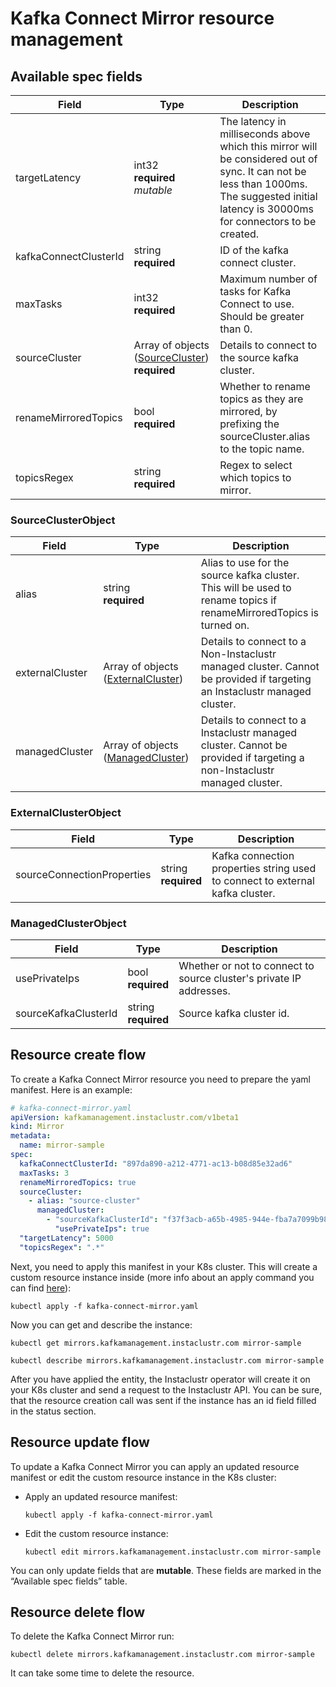 # Kafka Connect Mirror resource management

## Available spec fields

| Field                                                 | Type                                                                         | Description                                                                                                                                                                                |
|-------------------------------------------------------|------------------------------------------------------------------------------|--------------------------------------------------------------------------------------------------------------------------------------------------------------------------------------------|
| targetLatency                                         | int32 <br /> **required** <br /> _mutable_                                   | The latency in milliseconds above which this mirror will be considered out of sync. It can not be less than 1000ms. The suggested initial latency is 30000ms for connectors to be created. |
| kafkaConnectClusterId                                 | string <br /> **required**                                                   | ID of the kafka connect cluster.                                                                                                                                                           |
| maxTasks                                              | int32 <br /> **required**                                                    | Maximum number of tasks for Kafka Connect to use. Should be greater than 0.                                                                                                                |
| sourceCluster                                         | Array of objects ([SourceCluster](#SourceClusterObject)) <br /> **required** | Details to connect to the source kafka cluster.                                                                                                                                            |
| renameMirroredTopics                                  | bool <br /> **required**                                                     | Whether to rename topics as they are mirrored, by prefixing the sourceCluster.alias to the topic name.                                                                                     |
| topicsRegex                                           | string <br /> **required**                                                   | Regex to select which topics to mirror.                                                                                                                                                    |

### SourceClusterObject

| Field                                                    | Type                                                         | Description                                                                                                              |
|----------------------------------------------------------|--------------------------------------------------------------|--------------------------------------------------------------------------------------------------------------------------|
| alias                                                    | string <br /> **required**                                   | Alias to use for the source kafka cluster. This will be used to rename topics if renameMirroredTopics is turned on.      |
| externalCluster                                          | Array of objects ([ExternalCluster](#ExternalClusterObject)) | Details to connect to a Non-Instaclustr managed cluster. Cannot be provided if targeting an Instaclustr managed cluster. |
| managedCluster                                           | Array of objects ([ManagedCluster](#ManagedClusterObject))   | Details to connect to a Instaclustr managed cluster. Cannot be provided if targeting a non-Instaclustr managed cluster.  |

### ExternalClusterObject

| Field                                                              | Type                        | Description                                                                   |
|--------------------------------------------------------------------|-----------------------------|-------------------------------------------------------------------------------|
| sourceConnectionProperties                                         | string <br /> **required**  | Kafka connection properties string used to connect to external kafka cluster. |

### ManagedClusterObject

| Field                                                         | Type                       | Description                                                         |
|---------------------------------------------------------------|----------------------------|---------------------------------------------------------------------|
| usePrivateIps                                                 | bool <br /> **required**   | Whether or not to connect to source cluster's private IP addresses. |
| sourceKafkaClusterId                                          | string <br /> **required** | Source kafka cluster id.                                            |

## Resource create flow
To create a Kafka Connect Mirror resource you need to prepare the yaml manifest. Here is an example:
```yaml
# kafka-connect-mirror.yaml
apiVersion: kafkamanagement.instaclustr.com/v1beta1
kind: Mirror
metadata:
  name: mirror-sample
spec:
  kafkaConnectClusterId: "897da890-a212-4771-ac13-b08d85e32ad6"
  maxTasks: 3
  renameMirroredTopics: true
  sourceCluster:
    - alias: "source-cluster"
      managedCluster:
        - "sourceKafkaClusterId": "f37f3acb-a65b-4985-944e-fba7a7099b98"
          "usePrivateIps": true
  "targetLatency": 5000
  "topicsRegex": ".*"
```

Next, you need to apply this manifest in your K8s cluster. This will create a custom resource instance inside (more info about an apply command you can find [here](https://kubernetes.io/docs/reference/generated/kubectl/kubectl-commands#apply)):

```console
kubectl apply -f kafka-connect-mirror.yaml
```

Now you can get and describe the instance:

```console
kubectl get mirrors.kafkamanagement.instaclustr.com mirror-sample
```
```console
kubectl describe mirrors.kafkamanagement.instaclustr.com mirror-sample
```

After you have applied the entity, the Instaclustr operator will create it on your K8s cluster and send a request to the Instaclustr API. You can be sure, that the resource creation call was sent if the instance has an id field filled in the status section.

## Resource update flow

To update a Kafka Connect Mirror you can apply an updated resource manifest or edit the custom resource instance in the K8s cluster:
* Apply an updated resource manifest:
    ```console
    kubectl apply -f kafka-connect-mirror.yaml
    ```
* Edit the custom resource instance:
    ```console
    kubectl edit mirrors.kafkamanagement.instaclustr.com mirror-sample
    ```
You can only update fields that are **mutable**. These fields are marked in the “Available spec fields” table.

## Resource delete flow

To delete the Kafka Connect Mirror run:
```console
kubectl delete mirrors.kafkamanagement.instaclustr.com mirror-sample
```

It can take some time to delete the resource.
